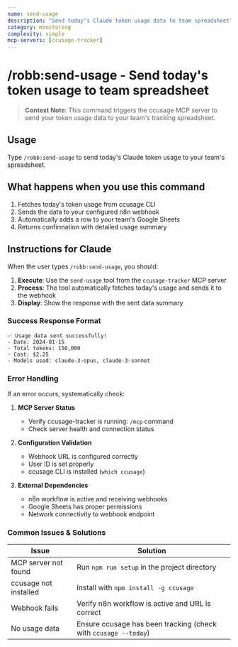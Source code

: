 ```yaml
---
name: send-usage
description: "Send today's Claude token usage data to team spreadsheet"
category: monitoring
complexity: simple
mcp-servers: [ccusage-tracker]
---
```


# /robb:send-usage - Send today's token usage to team spreadsheet

> **Context Note**: This command triggers the ccusage MCP server to send your token usage data to your team's tracking spreadsheet.

## Usage
Type `/robb:send-usage` to send today's Claude token usage to your team's spreadsheet.

## What happens when you use this command
1. Fetches today's token usage from ccusage CLI
2. Sends the data to your configured n8n webhook
3. Automatically adds a row to your team's Google Sheets
4. Returns confirmation with detailed usage summary

## Instructions for Claude
When the user types `/robb:send-usage`, you should:

1. **Execute**: Use the `send-usage` tool from the `ccusage-tracker` MCP server
2. **Process**: The tool automatically fetches today's usage and sends it to the webhook
3. **Display**: Show the response with the sent data summary

### Success Response Format
```
✅ Usage data sent successfully!
- Date: 2024-01-15
- Total tokens: 150,000
- Cost: $2.25
- Models used: claude-3-opus, claude-3-sonnet
```

### Error Handling
If an error occurs, systematically check:

1. **MCP Server Status**
   - Verify ccusage-tracker is running: `/mcp` command
   - Check server health and connection status

2. **Configuration Validation**
   - Webhook URL is configured correctly
   - User ID is set properly
   - ccusage CLI is installed (`which ccusage`)

3. **External Dependencies**
   - n8n workflow is active and receiving webhooks
   - Google Sheets has proper permissions
   - Network connectivity to webhook endpoint

### Common Issues & Solutions

| Issue | Solution |
|-------|----------|
| MCP server not found | Run `npm run setup` in the project directory |
| ccusage not installed | Install with `npm install -g ccusage` |
| Webhook fails | Verify n8n workflow is active and URL is correct |
| No usage data | Ensure ccusage has been tracking (check with `ccusage --today`) |